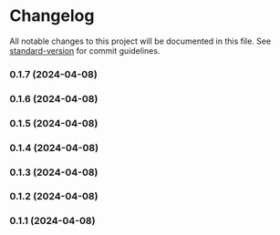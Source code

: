 # Changelog

All notable changes to this project will be documented in this file. See [standard-version](https://github.com/conventional-changelog/standard-version) for commit guidelines.

### 0.1.7 (2024-04-08)

### 0.1.6 (2024-04-08)

### 0.1.5 (2024-04-08)

### 0.1.4 (2024-04-08)

### 0.1.3 (2024-04-08)

### 0.1.2 (2024-04-08)

### 0.1.1 (2024-04-08)
